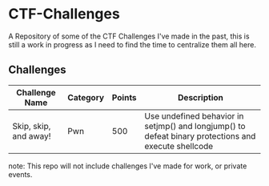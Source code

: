 # CTF-Challenges

A Repository of some of the CTF Challenges I've made in the past, this is still a work in progress as I need to find the time to centralize them all here.

## Challenges
| Challenge Name | Category | Points | Description |
| -------------- | -------- | ------ | ----------- |
| Skip, skip, and away! | Pwn | 500 | Use undefined behavior in setjmp() and longjump() to defeat binary protections and execute shellcode|

note: This repo will not include challenges I've made for work, or private events.   
